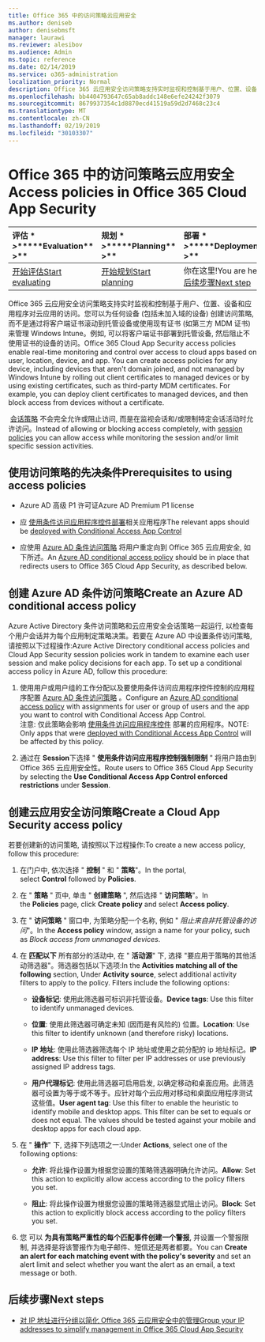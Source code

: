 ```yaml
---
title: Office 365 中的访问策略云应用安全
ms.author: deniseb
author: denisebmsft
manager: laurawi
ms.reviewer: alesibov
ms.audience: Admin
ms.topic: reference
ms.date: 02/14/2019
ms.service: o365-administration
localization_priority: Normal
description: Office 365 云应用安全访问策略支持实时监视和控制基于用户、位置、设备和应用程序对云应用的访问。您可以为任何设备 (包括未加入域的设备) 创建访问策略, 而不是通过将客户端证书滚动到托管设备或使用现有证书 (如第三方 MDM 证书) 来管理 Windows Intune。例如, 可以将客户端证书部署到托管设备, 然后阻止不使用证书的设备的访问。
ms.openlocfilehash: bb4404793647c65ab8addc148e6efe24242f3079
ms.sourcegitcommit: 8679937354c1d8870ecd41519a59d2d7468c23c4
ms.translationtype: MT
ms.contentlocale: zh-CN
ms.lasthandoff: 02/19/2019
ms.locfileid: "30103307"
---
```

# <a name="access-policies-in-office-365-cloud-app-security"></a><span data-ttu-id="733ae-105">Office 365 中的访问策略云应用安全</span><span class="sxs-lookup"><span data-stu-id="733ae-105">Access policies in Office 365 Cloud App Security</span></span>

|<span data-ttu-id="733ae-106">评估 \* *\>*\*</span><span class="sxs-lookup"><span data-stu-id="733ae-106">\*\*\*\*Evaluation\*\* \>\*\*</span></span>|<span data-ttu-id="733ae-107">规划 \* *\>*\*</span><span class="sxs-lookup"><span data-stu-id="733ae-107">\*\*\*\*Planning\*\* \>\*\*</span></span>|<span data-ttu-id="733ae-108">部署 \* *\>*\*</span><span class="sxs-lookup"><span data-stu-id="733ae-108">\*\*\*\*Deployment\*\* \>\*\*</span></span>|<span data-ttu-id="733ae-109">利用率 \* \* \* \*</span><span class="sxs-lookup"><span data-stu-id="733ae-109">\*\*\*\*Utilization\*\*\*\*</span></span>|
|:-----|:-----|:-----|:-----|
|[<span data-ttu-id="733ae-110">开始评估</span><span class="sxs-lookup"><span data-stu-id="733ae-110">Start evaluating</span></span>](office-365-cas-overview.md) <br/> |[<span data-ttu-id="733ae-111">开始规划</span><span class="sxs-lookup"><span data-stu-id="733ae-111">Start planning</span></span>](get-ready-for-office-365-cas.md) <br/> |<span data-ttu-id="733ae-112">你在这里!</span><span class="sxs-lookup"><span data-stu-id="733ae-112">You are here!</span></span>  <br/> [<span data-ttu-id="733ae-113">后续步骤</span><span class="sxs-lookup"><span data-stu-id="733ae-113">Next step</span></span>](group-your-ip-addresses-in-ocas.md) <br/> |[<span data-ttu-id="733ae-114">开始利用</span><span class="sxs-lookup"><span data-stu-id="733ae-114">Start utilizing</span></span>](utilization-activities-for-ocas.md) <br/> |

<span data-ttu-id="733ae-p102">Office 365 云应用安全访问策略支持实时监视和控制基于用户、位置、设备和应用程序对云应用的访问。您可以为任何设备 (包括未加入域的设备) 创建访问策略, 而不是通过将客户端证书滚动到托管设备或使用现有证书 (如第三方 MDM 证书) 来管理 Windows Intune。例如, 可以将客户端证书部署到托管设备, 然后阻止不使用证书的设备的访问。</span><span class="sxs-lookup"><span data-stu-id="733ae-p102">Office 365 Cloud App Security access policies enable real-time monitoring and control over access to cloud apps based on user, location, device, and app. You can create access policies for any device, including devices that aren't domain joined, and not managed by Windows Intune by rolling out client certificates to managed devices or by using existing certificates, such as third-party MDM certificates. For example, you can deploy client certificates to managed devices, and then block access from devices without a certificate.</span></span>

<span data-ttu-id="733ae-118"> [会话策略](ocas-session-policies.md) 不会完全允许或阻止访问, 而是在监视会话和/或限制特定会话活动时允许访问。</span><span class="sxs-lookup"><span data-stu-id="733ae-118">Instead of allowing or blocking access completely, with [session policies](ocas-session-policies.md) you can allow access while monitoring the session and/or limit specific session activities.</span></span>

## <a name="prerequisites-to-using-access-policies"></a><span data-ttu-id="733ae-119">使用访问策略的先决条件</span><span class="sxs-lookup"><span data-stu-id="733ae-119">Prerequisites to using access policies</span></span>

- <span data-ttu-id="733ae-120">Azure AD 高级 P1 许可证</span><span class="sxs-lookup"><span data-stu-id="733ae-120">Azure AD Premium P1 license</span></span>

- <span data-ttu-id="733ae-121">应 [使用条件访问应用程序控件部署](https://docs.microsoft.com/en-us/cloud-app-security/proxy-deployment-aad)相关应用程序</span><span class="sxs-lookup"><span data-stu-id="733ae-121">The relevant apps should be [deployed with Conditional Access App Control](https://docs.microsoft.com/en-us/cloud-app-security/proxy-deployment-aad)</span></span>

- <span data-ttu-id="733ae-122">应使用 [Azure AD 条件访问策略](https://docs.microsoft.com/azure/active-directory/active-directory-conditional-access-azure-portal) 将用户重定向到 Office 365 云应用安全, 如下所述。</span><span class="sxs-lookup"><span data-stu-id="733ae-122">An [Azure AD conditional access policy](https://docs.microsoft.com/azure/active-directory/active-directory-conditional-access-azure-portal) should be in place that redirects users to Office 365 Cloud App Security, as described below.</span></span>

## <a name="create-an-azure-ad-conditional-access-policy"></a><span data-ttu-id="733ae-123">创建 Azure AD 条件访问策略</span><span class="sxs-lookup"><span data-stu-id="733ae-123">Create an Azure AD conditional access policy</span></span>

<span data-ttu-id="733ae-p103">Azure Active Directory 条件访问策略和云应用安全会话策略一起运行, 以检查每个用户会话并为每个应用制定策略决策。若要在 Azure AD 中设置条件访问策略, 请按照以下过程操作:</span><span class="sxs-lookup"><span data-stu-id="733ae-p103">Azure Active Directory conditional access policies and Cloud App Security session policies work in tandem to examine each user session and make policy decisions for each app. To set up a conditional access policy in Azure AD, follow this procedure:</span></span>

1. <span data-ttu-id="733ae-126">使用用户或用户组的工作分配以及要使用条件访问应用程序控件控制的应用程序配置 [Azure AD 条件访问策略](https://docs.microsoft.com/azure/active-directory/active-directory-conditional-access-azure-portal) 。</span><span class="sxs-lookup"><span data-stu-id="733ae-126">Configure an [Azure AD conditional access policy](https://docs.microsoft.com/azure/active-directory/active-directory-conditional-access-azure-portal) with assignments for user or group of users and the app you want to control with Conditional Access App Control.</span></span><br><span data-ttu-id="733ae-127">注意: 仅此策略会影响 [使用条件访问应用程序控件](https://docs.microsoft.com/cloud-app-security/proxy-deployment-aad) 部署的应用程序。</span><span class="sxs-lookup"><span data-stu-id="733ae-127">NOTE: Only apps that were [deployed with Conditional Access App Control](https://docs.microsoft.com/cloud-app-security/proxy-deployment-aad) will be affected by this policy.</span></span>

2. <span data-ttu-id="733ae-128">通过在 **Session**下选择 " **使用条件访问应用程序控制强制限制** " 将用户路由到 Office 365 云应用安全性。</span><span class="sxs-lookup"><span data-stu-id="733ae-128">Route users to Office 365 Cloud App Security by selecting the **Use Conditional Access App Control enforced restrictions** under **Session**.</span></span>

## <a name="create-a-cloud-app-security-access-policy"></a><span data-ttu-id="733ae-129">创建云应用安全访问策略</span><span class="sxs-lookup"><span data-stu-id="733ae-129">Create a Cloud App Security access policy</span></span>

<span data-ttu-id="733ae-130">若要创建新的访问策略, 请按照以下过程操作:</span><span class="sxs-lookup"><span data-stu-id="733ae-130">To create a new access policy, follow this procedure:</span></span>

1. <span data-ttu-id="733ae-131">在门户中, 依次选择 " **控制** " 和 " **策略**"。</span><span class="sxs-lookup"><span data-stu-id="733ae-131">In the portal, select **Control** followed by **Policies**.</span></span>

2. <span data-ttu-id="733ae-132">在 " **策略** " 页中, 单击 " **创建策略** ", 然后选择 " **访问策略**"。</span><span class="sxs-lookup"><span data-stu-id="733ae-132">In the **Policies** page, click **Create policy** and select **Access policy**.</span></span>

3. <span data-ttu-id="733ae-133">在 " **访问策略** " 窗口中, 为策略分配一个名称, 例如 " *阻止来自非托管设备的访问*"。</span><span class="sxs-lookup"><span data-stu-id="733ae-133">In the **Access policy** window, assign a name for your policy, such as *Block access from unmanaged devices*.</span></span>

4. <span data-ttu-id="733ae-p104">在 **匹配以下** 所有部分的活动中, 在 " **活动源**" 下, 选择 "要应用于策略的其他活动筛选器"。筛选器包括以下选项:</span><span class="sxs-lookup"><span data-stu-id="733ae-p104">In the **Activities matching all of the following** section, Under **Activity source**, select additional activity filters to apply to the policy. Filters include the following options:</span></span>
    
    - <span data-ttu-id="733ae-136">**设备标记**: 使用此筛选器可标识非托管设备。</span><span class="sxs-lookup"><span data-stu-id="733ae-136">**Device tags**: Use this filter to identify unmanaged devices.</span></span>
    
    - <span data-ttu-id="733ae-137">**位置**: 使用此筛选器可确定未知 (因而是有风险的) 位置。</span><span class="sxs-lookup"><span data-stu-id="733ae-137">**Location**: Use this filter to identify unknown (and therefore risky) locations.</span></span>
    
    - <span data-ttu-id="733ae-138">**IP 地址**: 使用此筛选器筛选每个 IP 地址或使用之前分配的 ip 地址标记。</span><span class="sxs-lookup"><span data-stu-id="733ae-138">**IP address**: Use this filter to filter per IP addresses or use previously assigned IP address tags.</span></span>
    
    - <span data-ttu-id="733ae-p105">**用户代理标记**: 使用此筛选器可启用启发, 以确定移动和桌面应用。此筛选器可设置为等于或不等于。应针对每个云应用对移动和桌面应用程序测试这些值。</span><span class="sxs-lookup"><span data-stu-id="733ae-p105">**User agent tag**: Use this filter to enable the heuristic to identify mobile and desktop apps. This filter can be set to equals or does not equal. The values should be tested against your mobile and desktop apps for each cloud app.</span></span>

5. <span data-ttu-id="733ae-142">在 " **操作**" 下, 选择下列选项之一:</span><span class="sxs-lookup"><span data-stu-id="733ae-142">Under **Actions**, select one of the following options:</span></span>
    
    - <span data-ttu-id="733ae-143">**允许**: 将此操作设置为根据您设置的策略筛选器明确允许访问。</span><span class="sxs-lookup"><span data-stu-id="733ae-143">**Allow**: Set this action to explicitly allow access according to the policy filters you set.</span></span>
    
    - <span data-ttu-id="733ae-144">**阻止**: 将此操作设置为根据您设置的策略筛选器显式阻止访问。</span><span class="sxs-lookup"><span data-stu-id="733ae-144">**Block**: Set this action to explicitly block access according to the policy filters you set.</span></span>

6. <span data-ttu-id="733ae-145">您 可以 **为具有策略严重性的每个匹配事件创建一个警报**, 并设置一个警报限制, 并选择是将该警报作为电子邮件、短信还是两者都要。</span><span class="sxs-lookup"><span data-stu-id="733ae-145">You can **Create an alert for each matching event with the policy's severity** and set an alert limit and select whether you want the alert as an email, a text message or both.</span></span>

## <a name="next-steps"></a><span data-ttu-id="733ae-146">后续步骤</span><span class="sxs-lookup"><span data-stu-id="733ae-146">Next steps</span></span>

- [<span data-ttu-id="733ae-147">对 IP 地址进行分组以简化 Office 365 云应用安全中的管理</span><span class="sxs-lookup"><span data-stu-id="733ae-147">Group your IP addresses to simplify management in Office 365 Cloud App Security</span></span>](group-your-ip-addresses-in-ocas.md)
